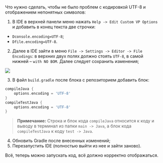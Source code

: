 Что нужно сделать, чтобы не было проблем с кодировкой UTF-8 и отображением непонятных символов:
1. В IDE в верхней панели меню нажать `Help -> Edit Custom VP Options` и добавить в конец текста две строчки:  
- `Dconsole.encoding=UTF-8`;
- `Dfile.encoding=UTF-8`.
2. Далее в IDE зайти в меню `File -> Settings -> Editor -> File Encodings`:
в верхних двух полях должно стоять `UTF-8`, в самой нижней – `with NO BOM`. Далее следует сохранить изменения;

![](https://raw.githubusercontent.com/qa-guru/knowledge-base/main/img/utf8_1.jpg)

3. В файл  `build.gradle` после блока с репозиторием добавить блок:
```groovy
compileJava {
    options.encoding = 'UTF-8'
}
compileTestJava {
    options.encoding = 'UTF-8'
}
```
> **Примечание:** Строка и блок кода `compileJava` относится к коду и выводу в терминал из папки `main -> Java`, а блок кода `compileTestJava` к коду `test -> Java`. 

4. Обновить Gradle после внесенных изменений;
5. Перезапустить IDE (полностью выйти из нее и зайти заново).   

Всё, теперь можно запускать код, всё должно корректно отображаться.
